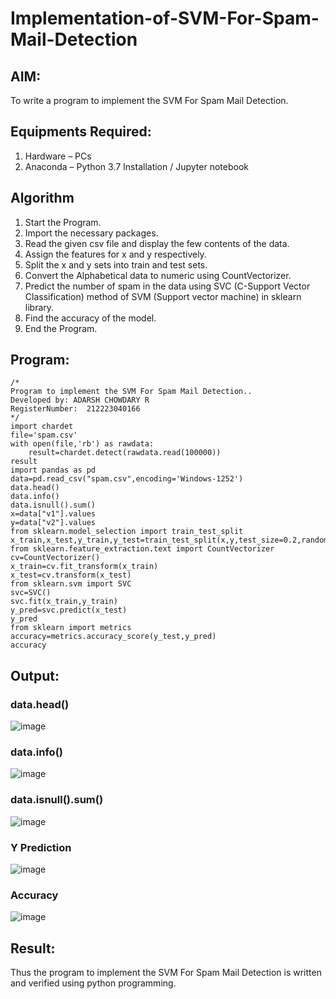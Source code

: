 # Implementation-of-SVM-For-Spam-Mail-Detection

## AIM:
To write a program to implement the SVM For Spam Mail Detection.

## Equipments Required:
1. Hardware – PCs
2. Anaconda – Python 3.7 Installation / Jupyter notebook

## Algorithm
1. Start the Program.
2. Import the necessary packages.
3. Read the given csv file and display the few contents of the data.
4. Assign the features for x and y respectively.
5. Split the x and y sets into train and test sets.
6. Convert the Alphabetical data to numeric using CountVectorizer.
7. Predict the number of spam in the data using SVC (C-Support Vector Classification) method of SVM (Support vector machine) in sklearn library.
8. Find the accuracy of the model.
9. End the Program.
## Program:
```
/*
Program to implement the SVM For Spam Mail Detection..
Developed by: ADARSH CHOWDARY R
RegisterNumber:  212223040166
*/
import chardet
file='spam.csv'
with open(file,'rb') as rawdata:
    result=chardet.detect(rawdata.read(100000))
result
import pandas as pd
data=pd.read_csv("spam.csv",encoding='Windows-1252')
data.head()
data.info()
data.isnull().sum()
x=data["v1"].values
y=data["v2"].values
from sklearn.model_selection import train_test_split
x_train,x_test,y_train,y_test=train_test_split(x,y,test_size=0.2,random_state=0)
from sklearn.feature_extraction.text import CountVectorizer
cv=CountVectorizer()
x_train=cv.fit_transform(x_train)
x_test=cv.transform(x_test)
from sklearn.svm import SVC
svc=SVC()
svc.fit(x_train,y_train)
y_pred=svc.predict(x_test)
y_pred
from sklearn import metrics
accuracy=metrics.accuracy_score(y_test,y_pred)
accuracy
```

## Output:
### data.head()
![image](https://github.com/user-attachments/assets/c4720918-77b0-47a2-8d05-e8e9cfeefc6e)

### data.info()
![image](https://github.com/user-attachments/assets/d17f4642-74f5-4f3a-9b90-a2ef8a1d6215)

### data.isnull().sum()
![image](https://github.com/user-attachments/assets/4879afbb-5a53-44b1-8bc5-474506366e4f)

### Y Prediction
![image](https://github.com/user-attachments/assets/110ad0b3-b958-4061-b370-43545370026b)

### Accuracy
![image](https://github.com/user-attachments/assets/1a0653df-8d93-4eef-9a10-b295528f6ca3)

## Result:
Thus the program to implement the SVM For Spam Mail Detection is written and verified using python programming.
